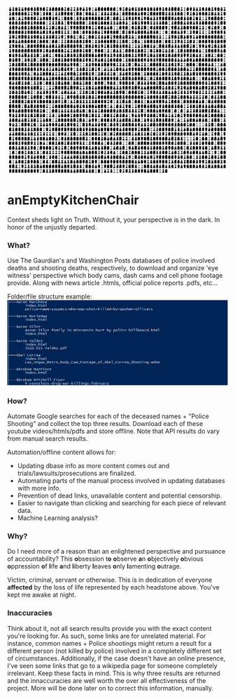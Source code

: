 <img src='https://github.com/BiTinerary/anEmptyKitchenChair/blob/master/Graveyard/Cemetery.png'>

# anEmptyKitchenChair
Context sheds light on Truth. Without it, your perspective is in the dark. In honor of the unjustly departed.

### What?
Use The Gaurdian's and Washington Posts databases of police involved deaths and shooting deaths, respectively, to download and organize 'eye witness' perspective which body cams, dash cams and cell phone footage provide. Along with news article .htmls, official police reports .pdfs, etc...  
  
Folder/file structure example:
<img src='https://github.com/BiTinerary/anEmptyKitchenChair/blob/master/Graveyard/treeExample.png?raw=true'>

### How?
Automate Google searches for each of the deceased names + "Police Shooting" and collect the top three results. Download each of these youtube videos/htmls/pdfs and store offline. Note that API results do vary from manual search results.

Automation/offline content allows for:
* Updating dbase info as more content comes out and trials/lawsuits/prosecutions are finalized.
* Automating parts of the manual process involved in updating databases with more info.
* Prevention of dead links, unavailable content and potential censorship.
* Easier to navigate than clicking and searching for each piece of relevant data.
* Machine Learning analysis?

### Why?

Do I need more of a reason than an enlightened perspective and pursuance of accountability?
This **o**bsession t**o** **o**bserve **a**n **o**bjectively **o**bvious **o**ppression **o**f **l**ife **a**nd **l**iberty **l**eaves **o**nly **l**amenting **o**utrage.

Victim, criminal, servant or otherwise. This is in dedication of everyone **affected** by the loss of life represented by each headstone above. You've kept me awake at night.

### Inaccuracies
Think about it, not all search results provide you with the exact content you're looking for. As such, some links are for unrelated material. For instance, common names + Police shootings might return a result for a different person (not killed by police) involved in a completely different set of circumstances. Additionally, if the case doesn't have an online presence, I've seen some links that go to a wikipedia page for someone completely irrelevant. Keep these facts in mind. This is why three results are returned and the innaccuracies are well worth the over all effectiveness of the project. More will be done later on to correct this information, manually.
